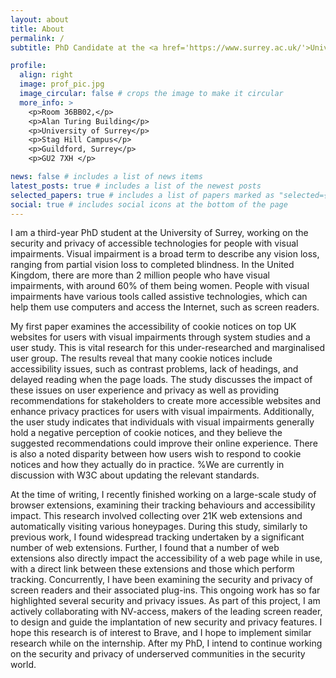 ```yaml
---
layout: about
title: About
permalink: /
subtitle: PhD Candidate at the <a href='https://www.surrey.ac.uk/'>University of Surrey</a>.

profile:
  align: right
  image: prof_pic.jpg
  image_circular: false # crops the image to make it circular
  more_info: >
    <p>Room 36BB02,</p>
    <p>Alan Turing Building</p>
    <p>University of Surrey</p>
    <p>Stag Hill Campus</p> 
    <p>Guildford, Surrey</p>
    <p>GU2 7XH </p>

news: false # includes a list of news items
latest_posts: true # includes a list of the newest posts
selected_papers: true # includes a list of papers marked as "selected={true}"
social: true # includes social icons at the bottom of the page
---
```


I am a third-year PhD student at the University of Surrey, working on the security and privacy of accessible technologies for people with visual impairments. Visual impairment is a broad term to describe any vision loss, ranging from partial vision loss to completed blindness. In the United Kingdom, there are more than 2 million people who have visual impairments, with around 60% of them being women. People with visual impairments have various tools called assistive technologies, which can help them use computers and access the Internet, such as screen readers.  

My first paper examines the accessibility of cookie notices on top UK websites for users with visual impairments through system studies and a user study. This is vital research for this under-researched and marginalised user group. The results reveal that many cookie notices include accessibility issues, such as contrast problems, lack of headings, and delayed reading when the page loads. The study discusses the impact of these issues on user experience and privacy as well as providing recommendations for stakeholders to create more accessible websites and enhance privacy practices for users with visual impairments. Additionally, the user study indicates that individuals with visual impairments generally hold a negative perception of cookie notices, and they believe the suggested recommendations could improve their online experience. There is also a noted disparity between how users wish to respond to cookie notices and how they actually do in practice. %We are currently in discussion with W3C about updating the relevant standards.

At the time of writing, I recently finished working on a large-scale study of browser extensions, examining their tracking behaviours and accessibility impact. This research involved collecting over 21K web extensions and automatically visiting various honeypages. During this study, similarly to previous work, I found widespread tracking undertaken by a significant number of web extensions. Further, I found that a number of web extensions also directly impact the accessibility of a web page while in use, with a direct link between these extensions and those which perform tracking.
Concurrently, I have been examining the security and privacy of screen readers and their associated plug-ins. This ongoing work has so far highlighted several security and privacy issues. As part of this project, I am actively collaborating with NV-access, makers of the leading screen reader, to design and guide the implantation of new security and privacy features. 
I hope this research is of interest to Brave, and I hope to implement similar research while on the internship. After my PhD, I intend to continue working on the security and privacy of underserved communities in the security world.
